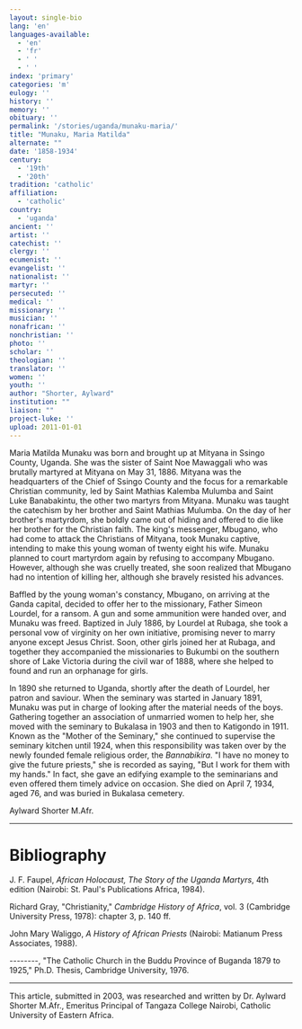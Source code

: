 ```yaml
---
layout: single-bio
lang: 'en'
languages-available:
  - 'en'
  - 'fr'
  - ' '
  - ' '
index: 'primary'
categories: 'm'
eulogy: ''
history: ''
memory: ''
obituary: ''
permalink: '/stories/uganda/munaku-maria/'
title: "Munaku, Maria Matilda"
alternate: ""
date: '1858-1934'
century:
  - '19th'
  - '20th'
tradition: 'catholic'
affiliation:
  - 'catholic'
country:
  - 'uganda'
ancient: ''
artist: ''
catechist: ''
clergy: ''
ecumenist: ''
evangelist: ''
nationalist: ''
martyr: ''
persecuted: ''
medical: ''
missionary: ''
musician: ''
nonafrican: ''
nonchristian: ''
photo: ''
scholar: ''
theologian: ''
translator: ''
women: ''
youth: ''
author: "Shorter, Aylward"
institution: ""
liaison: ""
project-luke: ''
upload: 2011-01-01
---
```




Maria Matilda Munaku was born and brought up at Mityana in Ssingo County, Uganda. She was the sister of  Saint Noe Mawaggali who was brutally martyred at Mityana on May 31, 1886. Mityana was the headquarters of the Chief of Ssingo County and the focus for a remarkable Christian community, led by Saint Mathias Kalemba Mulumba and Saint Luke Banabakintu, the other two martyrs from Mityana. Munaku was taught the catechism by her brother and Saint Mathias Mulumba. On the day of her brother's martyrdom, she boldly came out of hiding and offered to die like her brother for the Christian faith. The king's messenger, Mbugano, who had  come to attack the Christians of Mityana, took Munaku captive, intending to make this young woman of  twenty eight his wife. Munaku planned to court martyrdom again by refusing to accompany Mbugano. However, although she was  cruelly treated, she soon realized that Mbugano had no intention of killing her, although she bravely resisted his advances.

Baffled by the young woman's constancy, Mbugano, on arriving at the Ganda capital, decided to offer her to the missionary, Father Simeon Lourdel, for a ransom. A gun and some ammunition were handed over, and Munaku was freed. Baptized in July 1886, by Lourdel at Rubaga, she took a personal vow of virginity on her own initiative, promising never to marry anyone except Jesus Christ. Soon, other girls joined her at Rubaga, and together they accompanied the missionaries to Bukumbi on the southern shore of  Lake Victoria during the civil war of 1888, where she helped to found and run an orphanage for girls.

In 1890 she returned to Uganda, shortly after the death of Lourdel, her patron and saviour. When the seminary was started in January 1891, Munaku was put in charge of  looking after the material needs of the boys. Gathering together an association of unmarried women to help her, she moved with the seminary to Bukalasa in 1903 and then to Katigondo in 1911. Known as the "Mother of the Seminary," she continued to supervise the seminary kitchen until 1924, when this responsibility was taken over by the newly founded female religious order, the *Bannabikira*. "I have no money to give the future priests," she is recorded as saying, "But I work for them with my hands."  In fact, she gave an edifying example to the seminarians and even offered them timely advice on occasion. She died on April 7, 1934, aged 76, and was buried in Bukalasa cemetery.

Aylward Shorter M.Afr.

---

# Bibliography

J. F.  Faupel, *African Holocaust, The Story of the Uganda Martyrs*, 4th edition (Nairobi: St. Paul's Publications Africa, 1984).

Richard Gray, "Christianity," *Cambridge History of Africa*, vol. 3  (Cambridge University Press, 1978): chapter 3, p. 140 ff.

John Mary Waliggo, *A History of African Priests* (Nairobi: Matianum Press Associates, 1988).

--------, "The Catholic Church in the Buddu Province of Buganda 1879 to 1925," Ph.D. Thesis, Cambridge University, 1976.

---

This article, submitted in 2003, was researched and written by Dr. Aylward Shorter M.Afr., Emeritus Principal of Tangaza College Nairobi, Catholic University of Eastern Africa.